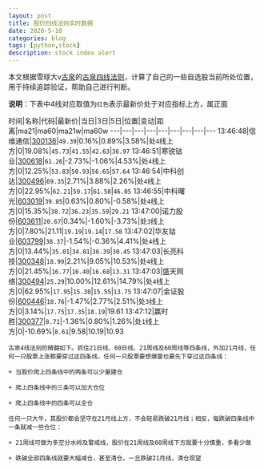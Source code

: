 ```yaml
---
layout: post
title: 股价四线法则实时数据
date: 2020-5-10
categories: blog
tags: [python,stock]
description: stock index alert
---
```



本文根据雪球大v[古泉](https://xueqiu.com/u/7148646888)的[古泉四线法则](https://xueqiu.com/7148646888/130498192)，计算了自己的一些自选股当前所处位置，用于持续追踪验证，帮助自己进行判断。

**说明**：下表中4线对应取值为`红色`表示最新价处于对应指标上方，属正面

时间|名称|代码|最新价|当日|3日|5日|位置|变动|距离|ma21|ma60|ma21w|ma60w
---|---|---|---|---|---|---|---|---
13:46:48|信维通信|[300136](https://xueqiu.com/S/SZ300136)|`49.39`|0.16%|0.89%|3.58%|处`4`线上方|0|19.08%|`45.73`|`41.55`|`42.63`|`36.97`
13:46:51|寒锐钴业|[300618](https://xueqiu.com/S/SZ300618)|`61.26`|-2.73%|-1.06%|4.53%|处`4`线上方|0|12.25%|`53.83`|`50.93`|`56.65`|`57.64`
13:46:54|中科创达|[300496](https://xueqiu.com/S/SZ300496)|`69.35`|2.71%|3.88%|2.26%|处`4`线上方|0|22.95%|`62.21`|`59.17`|`61.58`|`46.05`
13:46:55|中科曙光|[603019](https://xueqiu.com/S/SH603019)|`39.85`|0.63%|0.80%|-0.58%|处`4`线上方|0|15.35%|`38.72`|`36.23`|`35.59`|`29.21`
13:47:00|诺力股份|[603611](https://xueqiu.com/S/SH603611)|`20.67`|0.34%|-1.60%|-3.73%|处`3`线上方|0|7.80%|21.11|`19.19`|`19.14`|`17.58`
13:47:02|华友钴业|[603799](https://xueqiu.com/S/SH603799)|`38.37`|-1.54%|-0.36%|4.41%|处`4`线上方|0|13.44%|`35.01`|`34.01`|`36.39`|`30.45`
13:47:03|长亮科技|[300348](https://xueqiu.com/S/SZ300348)|`18.99`|2.21%|9.05%|10.53%|处`4`线上方|0|21.45%|`16.77`|`16.40`|`16.68`|`13.31`
13:47:03|盛天网络|[300494](https://xueqiu.com/S/SZ300494)|`25.29`|10.00%|12.61%|14.79%|处`4`线上方|0|62.95%|`17.95`|`15.38`|`15.55`|`13.75`
13:47:07|金证股份|[600446](https://xueqiu.com/S/SH600446)|`18.76`|-1.47%|2.77%|2.51%|处`3`线上方|0|3.14%|`17.75`|`17.35`|`18.19`|19.61
13:47:12|赢时胜|[300377](https://xueqiu.com/S/SZ300377)|`8.71`|-1.36%|0.80%|1.26%|处`1`线上方|0|-10.69%|`8.61`|9.58|10.19|10.93

```
古泉4线法则的精髓如下。抓住21日线、60日线、21周线及60周线等四条线，外加21月线，任何一只股票上涨都要穿过这四条线，任何一只股票要想爆雷也要先下穿过这四条线：

+ 当股价爬上四条线中的两条可以少量建仓

+ 爬上四条线中的三条可以加大仓位

+ 爬上四条线中的四条可以全仓

任何一只大牛，其股价都会坚守在21月线上方，不会轻易跌破21月线；相反，每跌破四条线中一条就减一些仓位：

+ 21周线可做为多空分水岭及警戒线，股价在21周线及60周线下方就要十分慎重，多看少做

+ 跌破全部四条线就要大幅减仓，甚至清仓，一旦跌破21月线，清仓观望
```